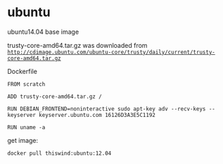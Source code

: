 # ubuntu
ubuntu14.04 base image

trusty-core-amd64.tar.gz was downloaded from <code>http://cdimage.ubuntu.com/ubuntu-core/trusty/daily/current/trusty-core-amd64.tar.gz</code>

Dockerfile
```
FROM scratch

ADD trusty-core-amd64.tar.gz /

RUN DEBIAN_FRONTEND=noninteractive sudo apt-key adv --recv-keys --keyserver keyserver.ubuntu.com 16126D3A3E5C1192

RUN uname -a
```

get image:
```
docker pull thiswind:ubuntu:12.04
```
